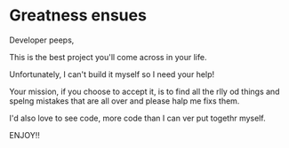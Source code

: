 # Greatness ensues

Developer peeps,

This is the best project you'll come across in your life.

Unfortunately, I can't build it myself so I need your help!

Your mission, if you choose to accept it, is to find all the rlly od things and spelng mistakes that are all over and please halp me fixs them.

I'd also love to see code, more code than I can ver put togethr myself.
 
ENJOY!!
